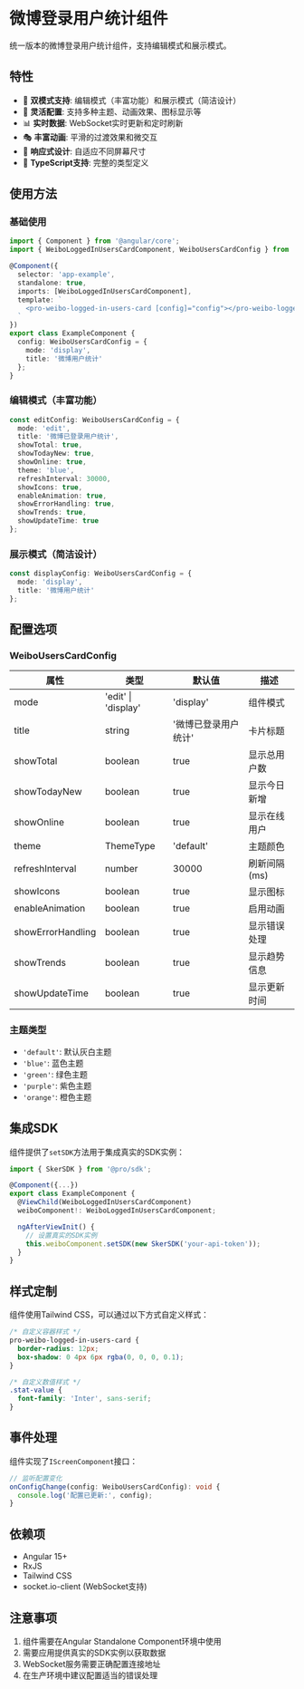 # 微博登录用户统计组件

统一版本的微博登录用户统计组件，支持编辑模式和展示模式。

## 特性

- 🎨 **双模式支持**: 编辑模式（丰富功能）和展示模式（简洁设计）
- 🎯 **灵活配置**: 支持多种主题、动画效果、图标显示等
- 📊 **实时数据**: WebSocket实时更新和定时刷新
- 🎭 **丰富动画**: 平滑的过渡效果和微交互
- 📱 **响应式设计**: 自适应不同屏幕尺寸
- 🔧 **TypeScript支持**: 完整的类型定义

## 使用方法

### 基础使用

```typescript
import { Component } from '@angular/core';
import { WeiboLoggedInUsersCardComponent, WeiboUsersCardConfig } from '@pro/components';

@Component({
  selector: 'app-example',
  standalone: true,
  imports: [WeiboLoggedInUsersCardComponent],
  template: `
    <pro-weibo-logged-in-users-card [config]="config"></pro-weibo-logged-in-users-card>
  `
})
export class ExampleComponent {
  config: WeiboUsersCardConfig = {
    mode: 'display',
    title: '微博用户统计'
  };
}
```

### 编辑模式（丰富功能）

```typescript
const editConfig: WeiboUsersCardConfig = {
  mode: 'edit',
  title: '微博已登录用户统计',
  showTotal: true,
  showTodayNew: true,
  showOnline: true,
  theme: 'blue',
  refreshInterval: 30000,
  showIcons: true,
  enableAnimation: true,
  showErrorHandling: true,
  showTrends: true,
  showUpdateTime: true
};
```

### 展示模式（简洁设计）

```typescript
const displayConfig: WeiboUsersCardConfig = {
  mode: 'display',
  title: '微博用户统计'
};
```

## 配置选项

### WeiboUsersCardConfig

| 属性 | 类型 | 默认值 | 描述 |
|------|------|--------|------|
| mode | 'edit' \| 'display' | 'display' | 组件模式 |
| title | string | '微博已登录用户统计' | 卡片标题 |
| showTotal | boolean | true | 显示总用户数 |
| showTodayNew | boolean | true | 显示今日新增 |
| showOnline | boolean | true | 显示在线用户 |
| theme | ThemeType | 'default' | 主题颜色 |
| refreshInterval | number | 30000 | 刷新间隔(ms) |
| showIcons | boolean | true | 显示图标 |
| enableAnimation | boolean | true | 启用动画 |
| showErrorHandling | boolean | true | 显示错误处理 |
| showTrends | boolean | true | 显示趋势信息 |
| showUpdateTime | boolean | true | 显示更新时间 |

### 主题类型

- `'default'`: 默认灰白主题
- `'blue'`: 蓝色主题
- `'green'`: 绿色主题
- `'purple'`: 紫色主题
- `'orange'`: 橙色主题

## 集成SDK

组件提供了`setSDK`方法用于集成真实的SDK实例：

```typescript
import { SkerSDK } from '@pro/sdk';

@Component({...})
export class ExampleComponent {
  @ViewChild(WeiboLoggedInUsersCardComponent)
  weiboComponent!: WeiboLoggedInUsersCardComponent;

  ngAfterViewInit() {
    // 设置真实的SDK实例
    this.weiboComponent.setSDK(new SkerSDK('your-api-token'));
  }
}
```

## 样式定制

组件使用Tailwind CSS，可以通过以下方式自定义样式：

```css
/* 自定义容器样式 */
pro-weibo-logged-in-users-card {
  border-radius: 12px;
  box-shadow: 0 4px 6px rgba(0, 0, 0, 0.1);
}

/* 自定义数值样式 */
.stat-value {
  font-family: 'Inter', sans-serif;
}
```

## 事件处理

组件实现了`IScreenComponent`接口：

```typescript
// 监听配置变化
onConfigChange(config: WeiboUsersCardConfig): void {
  console.log('配置已更新:', config);
}
```

## 依赖项

- Angular 15+
- RxJS
- Tailwind CSS
- socket.io-client (WebSocket支持)

## 注意事项

1. 组件需要在Angular Standalone Component环境中使用
2. 需要应用提供真实的SDK实例以获取数据
3. WebSocket服务需要正确配置连接地址
4. 在生产环境中建议配置适当的错误处理